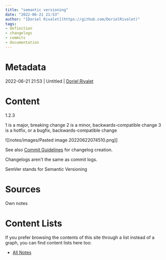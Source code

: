 ```yaml
---
title: "semantic versioning"
date: "2022-06-21 21:53"
author: "[Doriel Rivalet](https://github.com/DorielRivalet)"
tags:
- definition
- changelogs
- commits
- documentation
---
```


# Metadata
2022-06-21 21:53  | Untitled | [Doriel Rivalet](https://github.com/DorielRivalet)

# Content
1.2.3

1 is a major, breaking change
2 is a minor, backwards-compatible change
3 is a hotfix, or a bugfix, backwards-compatible change

![[notes/images/Pasted image 20220622074510.png]]

See also [Commit Guidelines](../../miscellaneous/commit%20guidelines) for changelog creation.

Changelogs aren't the same as commit logs.

SemVer stands for Semantic Versioning

# Sources
Own notes

# Content Lists
If you prefer browsing the contents of this site through a list instead of a graph, you can find content lists here too:

- [All Notes](notes/)
